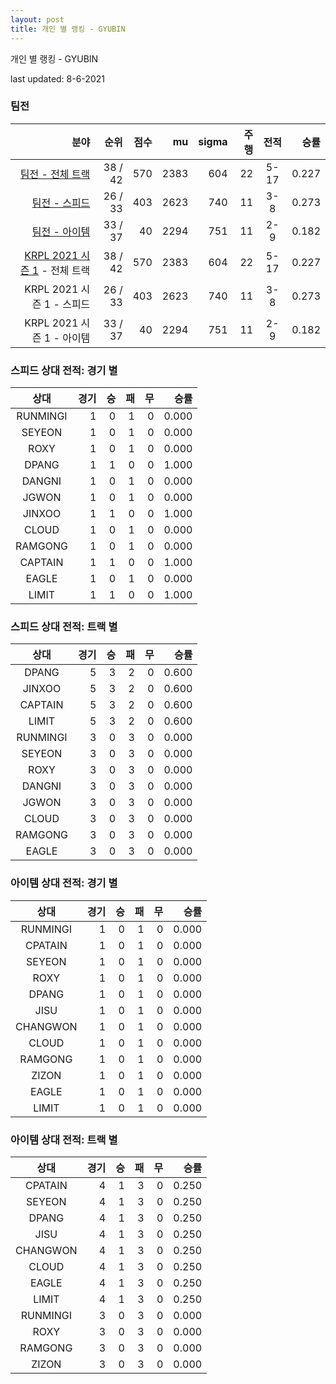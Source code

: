 ```yaml
---
layout: post
title: 개인 별 랭킹 - GYUBIN
---
```



개인 별 랭킹 - GYUBIN


last updated: 8-6-2021


### 팀전

| 분야 | 순위 | 점수 | mu | sigma | 주행 | 전적 | 승률 |
|---:|---:|---:|---:|---:|---:|:---:|---:|
| [팀전 - 전체 트랙](../team-full) | 38 / 42 | 570 | 2383 | 604 | 22 | 5-17 | 0.227 |
| [팀전 - 스피드](../team-speed) | 26 / 33 | 403 | 2623 | 740 | 11 | 3-8 | 0.273 |
| [팀전 - 아이템](../team-item) | 33 / 37 | 40 | 2294 | 751 | 11 | 2-9 | 0.182 |
| [KRPL 2021 시즌 1](../teams-t2021_1) - 전체 트랙 | 38 / 42 | 570 | 2383 | 604 | 22 | 5-17 | 0.227 |
| KRPL 2021 시즌 1 - 스피드 | 26 / 33 | 403 | 2623 | 740 | 11 | 3-8 | 0.273 |
| KRPL 2021 시즌 1 - 아이템 | 33 / 37 | 40 | 2294 | 751 | 11 | 2-9 | 0.182 |

### 스피드 상대 전적: 경기 별

| 상대 | 경기 | 승 | 패 | 무 | 승률 |
|:---:|---:|---:|---:|---:|---:|
| RUNMINGI | 1 | 0 | 1 | 0 | 0.000 |
| SEYEON | 1 | 0 | 1 | 0 | 0.000 |
| ROXY | 1 | 0 | 1 | 0 | 0.000 |
| DPANG | 1 | 1 | 0 | 0 | 1.000 |
| DANGNI | 1 | 0 | 1 | 0 | 0.000 |
| JGWON | 1 | 0 | 1 | 0 | 0.000 |
| JINXOO | 1 | 1 | 0 | 0 | 1.000 |
| CLOUD | 1 | 0 | 1 | 0 | 0.000 |
| RAMGONG | 1 | 0 | 1 | 0 | 0.000 |
| CAPTAIN | 1 | 1 | 0 | 0 | 1.000 |
| EAGLE | 1 | 0 | 1 | 0 | 0.000 |
| LIMIT | 1 | 1 | 0 | 0 | 1.000 |

### 스피드 상대 전적: 트랙 별

| 상대 | 경기 | 승 | 패 | 무 | 승률 |
|:---:|---:|---:|---:|---:|---:|
| DPANG | 5 | 3 | 2 | 0 | 0.600 |
| JINXOO | 5 | 3 | 2 | 0 | 0.600 |
| CAPTAIN | 5 | 3 | 2 | 0 | 0.600 |
| LIMIT | 5 | 3 | 2 | 0 | 0.600 |
| RUNMINGI | 3 | 0 | 3 | 0 | 0.000 |
| SEYEON | 3 | 0 | 3 | 0 | 0.000 |
| ROXY | 3 | 0 | 3 | 0 | 0.000 |
| DANGNI | 3 | 0 | 3 | 0 | 0.000 |
| JGWON | 3 | 0 | 3 | 0 | 0.000 |
| CLOUD | 3 | 0 | 3 | 0 | 0.000 |
| RAMGONG | 3 | 0 | 3 | 0 | 0.000 |
| EAGLE | 3 | 0 | 3 | 0 | 0.000 |

### 아이템 상대 전적: 경기 별

| 상대 | 경기 | 승 | 패 | 무 | 승률 |
|:---:|---:|---:|---:|---:|---:|
| RUNMINGI | 1 | 0 | 1 | 0 | 0.000 |
| CPATAIN | 1 | 0 | 1 | 0 | 0.000 |
| SEYEON | 1 | 0 | 1 | 0 | 0.000 |
| ROXY | 1 | 0 | 1 | 0 | 0.000 |
| DPANG | 1 | 0 | 1 | 0 | 0.000 |
| JISU | 1 | 0 | 1 | 0 | 0.000 |
| CHANGWON | 1 | 0 | 1 | 0 | 0.000 |
| CLOUD | 1 | 0 | 1 | 0 | 0.000 |
| RAMGONG | 1 | 0 | 1 | 0 | 0.000 |
| ZIZON | 1 | 0 | 1 | 0 | 0.000 |
| EAGLE | 1 | 0 | 1 | 0 | 0.000 |
| LIMIT | 1 | 0 | 1 | 0 | 0.000 |

### 아이템 상대 전적: 트랙 별

| 상대 | 경기 | 승 | 패 | 무 | 승률 |
|:---:|---:|---:|---:|---:|---:|
| CPATAIN | 4 | 1 | 3 | 0 | 0.250 |
| SEYEON | 4 | 1 | 3 | 0 | 0.250 |
| DPANG | 4 | 1 | 3 | 0 | 0.250 |
| JISU | 4 | 1 | 3 | 0 | 0.250 |
| CHANGWON | 4 | 1 | 3 | 0 | 0.250 |
| CLOUD | 4 | 1 | 3 | 0 | 0.250 |
| EAGLE | 4 | 1 | 3 | 0 | 0.250 |
| LIMIT | 4 | 1 | 3 | 0 | 0.250 |
| RUNMINGI | 3 | 0 | 3 | 0 | 0.000 |
| ROXY | 3 | 0 | 3 | 0 | 0.000 |
| RAMGONG | 3 | 0 | 3 | 0 | 0.000 |
| ZIZON | 3 | 0 | 3 | 0 | 0.000 |
